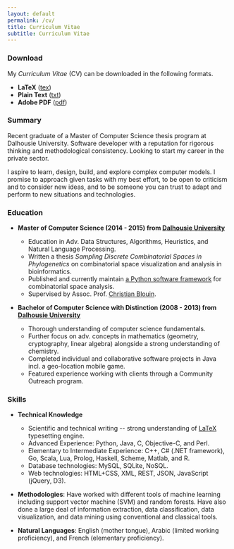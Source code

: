 ```yaml
---
layout: default
permalink: /cv/
title: Curriculum Vitae
subtitle: Curriculum Vitae
---
```


### Download

My *Curriculum Vitae* (CV) can be downloaded in the following formats.

  - **LaTeX** ([tex](/cv/cv.tex))
  - **Plain Text** ([txt](/cv/cv.txt))
  - **Adobe PDF** ([pdf](/cv/cv.pdf))

### Summary

Recent graduate of a Master of Computer Science thesis program at Dalhousie University. Software developer with a reputation for rigorous thinking and methodological consistency. Looking to start my career in the private sector.

I aspire to learn, design, build, and explore complex computer models. I promise to approach given tasks with my best effort, to be open to criticism and to consider new ideas, and to be someone you can trust to adapt and perform to new situations and technologies.

### Education

  - **Master of Computer Science (2014 - 2015) from [Dalhousie University](http://dal.ca)** 

    - Education in Adv. Data Structures, Algorithms, Heuristics, and Natural Language Processing.
    - Written a thesis *Sampling Discrete Combinatorial Spaces in Phylogenetics* on combinatorial space visualization and analysis in bioinformatics.
    - Published and currently maintain [a Python software framework](http://github.com/AlexSafatli/Pylogeny) for combinatorial space analysis.
    - Supervised by Assoc. Prof. [Christian Blouin](mailto:cblouin@cs.dal.ca).

  - **Bachelor of Computer Science with Distinction (2008 - 2013) from [Dalhousie University](http://dal.ca)**

    - Thorough understanding of computer science fundamentals.
    - Further focus on adv. concepts in mathematics (geometry, cryptography, linear algebra) alongside a strong understanding of chemistry.
    - Completed individual and collaborative software projects in Java incl. a geo-location mobile game.
    - Featured experience working with clients through a Community Outreach program.

### Skills

  - **Technical Knowledge**

    - Scientific and technical writing -- strong understanding of [LaTeX](http://www.latex-project.org) typesetting engine.
    - Advanced Experience: Python, Java, C, Objective-C, and Perl.
    - Elementary to Intermediate Experience: C++, C# (.NET framework), Go, Scala, Lua, Prolog, Haskell, Scheme, Matlab, and R.
    - Database technologies: MySQL, SQLite, NoSQL.
    - Web technologies: HTML+CSS, XML, REST, JSON, JavaScript (jQuery, D3). 

  - **Methodologies**: Have worked with different tools of machine learning including support vector machine (SVM) and random forests. Have also done a large deal of information extraction, data classification, data visualization, and data mining using conventional and classical tools.

  - **Natural Languages**: English (mother tongue), Arabic (limited working proficiency), and French (elementary proficiency).

